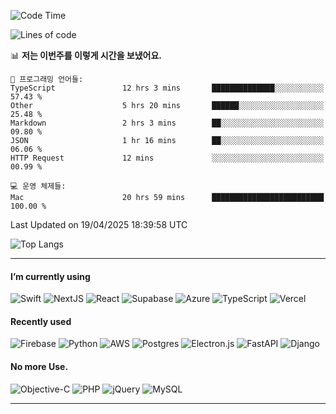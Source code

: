
  <!--START_SECTION:waka-->
![Code Time](http://img.shields.io/badge/Code%20Time-1%2C762%20hrs%2017%20mins-blue)

![Lines of code](https://img.shields.io/badge/%EC%A0%80%EB%8A%94%20%EC%97%AC%ED%83%9C%EA%B9%8C%EC%A7%80%20-16.0%20million%20%EC%A4%84%EC%9D%98%20%EC%BD%94%EB%93%9C%EB%A5%BC%20%EC%9E%91%EC%84%B1%ED%96%88%EC%96%B4%EC%9A%94.-blue)

📊 **저는 이번주를 이렇게 시간을 보냈어요.** 

```text
💬 프로그래밍 언어들: 
TypeScript               12 hrs 3 mins       ██████████████░░░░░░░░░░░   57.43 % 
Other                    5 hrs 20 mins       ██████░░░░░░░░░░░░░░░░░░░   25.48 % 
Markdown                 2 hrs 3 mins        ██░░░░░░░░░░░░░░░░░░░░░░░   09.80 % 
JSON                     1 hr 16 mins        ██░░░░░░░░░░░░░░░░░░░░░░░   06.06 % 
HTTP Request             12 mins             ░░░░░░░░░░░░░░░░░░░░░░░░░   00.99 % 

💻 운영 체제들: 
Mac                      20 hrs 59 mins      █████████████████████████   100.00 % 
```


 Last Updated on 19/04/2025 18:39:58 UTC
<!--END_SECTION:waka-->


<!--
[![Anurag's GitHub stats](https://github-readme-stats.vercel.app/api?username=juniac&count_private=true)](https://github.com/anuraghazra/github-readme-stats)
-->
![Top Langs](https://github-readme-stats.vercel.app/api/top-langs/?username=juniac&layout=pie)

---

#### I’m currently using

![Swift](https://img.shields.io/badge/swift-F54A2A?style=for-the-badge&logo=swift&logoColor=white)
![NextJS](https://img.shields.io/badge/next.js-000000?style=for-the-badge&logo=nextdotjs&logoColor=white)
![React](https://img.shields.io/badge/react-%2320232a.svg?style=for-the-badge&logo=react&logoColor=%2361DAFB)
![Supabase](https://img.shields.io/badge/Supabase-3ECF8E?style=for-the-badge&logo=supabase&logoColor=white)
![Azure](https://img.shields.io/badge/azure-%230072C6.svg?style=for-the-badge&logo=microsoftazure&logoColor=white)
![TypeScript](https://img.shields.io/badge/typescript-%23007ACC.svg?style=for-the-badge&logo=typescript&logoColor=white)
![Vercel](https://img.shields.io/badge/Vercel-000000?style=for-the-badge&logo=vercel&logoColor=white)

#### Recently used
![Firebase](https://img.shields.io/badge/firebase-%23039BE5.svg?style=for-the-badge&logo=firebase)
![Python](https://img.shields.io/badge/python-3670A0?style=for-the-badge&logo=python&logoColor=ffdd54)
![AWS](https://img.shields.io/badge/AWS-%23FF9900.svg?style=for-the-badge&logo=amazon-aws&logoColor=white)
![Postgres](https://img.shields.io/badge/postgres-%23316192.svg?style=for-the-badge&logo=postgresql&logoColor=white)
![Electron.js](https://img.shields.io/badge/Electron-191970?style=for-the-badge&logo=Electron&logoColor=white)
![FastAPI](https://img.shields.io/badge/FastAPI-005571?style=for-the-badge&logo=fastapi)
![Django](https://img.shields.io/badge/django-%23092E20.svg?style=for-the-badge&logo=django&logoColor=white)


#### No more Use.

![Objective-C](https://img.shields.io/badge/OBJECTIVE--C-%233A95E3.svg?style=for-the-badge&logo=apple&logoColor=white)
![PHP](https://img.shields.io/badge/php-%23777BB4.svg?style=for-the-badge&logo=php&logoColor=white)
![jQuery](https://img.shields.io/badge/jquery-%230769AD.svg?style=for-the-badge&logo=jquery&logoColor=white)
![MySQL](https://img.shields.io/badge/mysql-%2300f.svg?style=for-the-badge&logo=mysql&logoColor=white)

---

<!--
![Visual Studio Code](https://img.shields.io/badge/Visual%20Studio%20Code-0078d7.svg?style=for-the-badge&logo=visual-studio-code&logoColor=white)
![Xcode](https://img.shields.io/badge/Xcode-007ACC?style=for-the-badge&logo=Xcode&logoColor=white)

![DjangoREST](https://img.shields.io/badge/DJANGO-REST-ff1709?style=for-the-badge&logo=django&logoColor=white&color=ff1709&labelColor=gray)
![Laravel](https://img.shields.io/badge/laravel-%23FF2D20.svg?style=for-the-badge&logo=laravel&logoColor=white)


![.Net](https://img.shields.io/badge/.NET-5C2D91?style=for-the-badge&logo=.net&logoColor=white)
![NextJS](https://img.shields.io/badge/next.js-000000?style=for-the-badge&logo=nextdotjs&logoColor=white)
![Svelte](https://img.shields.io/badge/svelte-%23f1413d.svg?style=for-the-badge&logo=svelte&logoColor=white)
![React](https://img.shields.io/badge/react-%2320232a.svg?style=for-the-badge&logo=react&logoColor=%2361DAFB)
![Ant-Design](https://img.shields.io/badge/-AntDesign-%230170FE?style=for-the-badge&logo=ant-design&logoColor=white)
![Bootstrap](https://img.shields.io/badge/bootstrap-%23563D7C.svg?style=for-the-badge&logo=bootstrap&logoColor=white)
![jQuery](https://img.shields.io/badge/jquery-%230769AD.svg?style=for-the-badge&logo=jquery&logoColor=white)

![AWS](https://img.shields.io/badge/AWS-%23FF9900.svg?style=for-the-badge&logo=amazon-aws&logoColor=white)
![Azure](https://img.shields.io/badge/azure-%230072C6.svg?style=for-the-badge&logo=microsoftazure&logoColor=white)
![Firebase](https://img.shields.io/badge/firebase-%23039BE5.svg?style=for-the-badge&logo=firebase)
![Vercel](https://img.shields.io/badge/Vercel-000000?style=for-the-badge&logo=vercel&logoColor=white)

![Postgres](https://img.shields.io/badge/postgres-%23316192.svg?style=for-the-badge&logo=postgresql&logoColor=white)
![AmazonDynamoDB](https://img.shields.io/badge/Amazon%20DynamoDB-4053D6?style=for-the-badge&logo=Amazon%20DynamoDB&logoColor=white)
![Supabase](https://img.shields.io/badge/Supabase-3ECF8E?style=for-the-badge&logo=supabase&logoColor=white)
![MariaDB](https://img.shields.io/badge/MariaDB-003545?style=for-the-badge&logo=mariadb&logoColor=white)
![MySQL](https://img.shields.io/badge/mysql-%2300f.svg?style=for-the-badge&logo=mysql&logoColor=white)
![Redis](https://img.shields.io/badge/redis-%23DD0031.svg?style=for-the-badge&logo=redis&logoColor=white)
![SQLite](https://img.shields.io/badge/sqlite-%2307405e.svg?style=for-the-badge&logo=sqlite&logoColor=white)


![Sketch](https://img.shields.io/badge/Sketch-FFB387?style=for-the-badge&logo=sketch&logoColor=black)
![Figma](https://img.shields.io/badge/figma-%23F24E1E.svg?style=for-the-badge&logo=figma&logoColor=white)
![Adobe Creative Cloud](https://img.shields.io/badge/Adobe%20Creative%20Cloud-DA1F26.svg?style=for-the-badge&logo=Adobe%20Creative%20Cloud&logoColor=white)

![Vim](https://img.shields.io/badge/VIM-%2311AB00.svg?style=for-the-badge&logo=vim&logoColor=white)
![Xcode](https://img.shields.io/badge/Xcode-007ACC?style=for-the-badge&logo=Xcode&logoColor=white)
![Visual Studio Code](https://img.shields.io/badge/Visual%20Studio%20Code-0078d7.svg?style=for-the-badge&logo=visual-studio-code&logoColor=white)
![Visual Studio](https://img.shields.io/badge/Visual%20Studio-5C2D91.svg?style=for-the-badge&logo=visual-studio&logoColor=white)

![C#](https://img.shields.io/badge/c%23-%23239120.svg?style=for-the-badge&logo=c-sharp&logoColor=white)
![C++](https://img.shields.io/badge/c++-%2300599C.svg?style=for-the-badge&logo=c%2B%2B&logoColor=white)
![HTML5](https://img.shields.io/badge/html5-%23E34F26.svg?style=for-the-badge&logo=html5&logoColor=white)
![JavaScript](https://img.shields.io/badge/javascript-%23323330.svg?style=for-the-badge&logo=javascript&logoColor=%23F7DF1E)
![Java](https://img.shields.io/badge/java-%23ED8B00.svg?style=for-the-badge&logo=java&logoColor=white)
![PHP](https://img.shields.io/badge/php-%23777BB4.svg?style=for-the-badge&logo=php&logoColor=white)
![Python](https://img.shields.io/badge/python-3670A0?style=for-the-badge&logo=python&logoColor=ffdd54)
![Swift](https://img.shields.io/badge/swift-F54A2A?style=for-the-badge&logo=swift&logoColor=white)
![TypeScript](https://img.shields.io/badge/typescript-%23007ACC.svg?style=for-the-badge&logo=typescript&logoColor=white)


**juniac/juniac** is a ✨ _special_ ✨ repository because its `README.md` (this file) appears on your GitHub profile.

Here are some ideas to get you started:

- 🔭 I’m currently working on ...
- 🌱 I’m currently learning ...
- 👯 I’m looking to collaborate on ...
- 🤔 I’m looking for help with ...
- 💬 Ask me about ...
- 📫 How to reach me: ...
- 😄 Pronouns: ...
- ⚡ Fun fact: ...
-->
